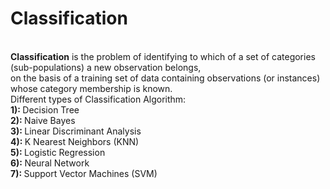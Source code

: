 <h1> Classification</h1><br>
<b>Classification</b> is the problem of identifying to which of a set of categories (sub-populations) a new observation belongs,<br> on the basis of a training set of data containing observations (or instances) whose category membership is known.
<br>
Different types of Classification Algorithm: <br>
<b> 1): </b> Decision Tree <br>
<b> 2): </b> Naive Bayes <br>
<b> 3): </b> Linear Discriminant Analysis <br>
<b> 4): </b> K Nearest Neighbors (KNN) <br>
<b> 5): </b> Logistic Regression <br>
<b> 6): </b> Neural Network <br>
<b> 7): </b> Support Vector Machines (SVM) <br>
